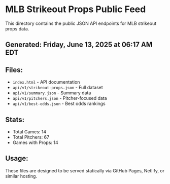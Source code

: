 # MLB Strikeout Props Public Feed

This directory contains the public JSON API endpoints for MLB strikeout props data.

## Generated: Friday, June 13, 2025 at 06:17 AM EDT

## Files:
- `index.html` - API documentation
- `api/v1/strikeout-props.json` - Full dataset
- `api/v1/summary.json` - Summary data
- `api/v1/pitchers.json` - Pitcher-focused data  
- `api/v1/best-odds.json` - Best odds rankings

## Stats:
- Total Games: 14
- Total Pitchers: 67
- Games with Props: 14

## Usage:
These files are designed to be served statically via GitHub Pages, Netlify, or similar hosting.

